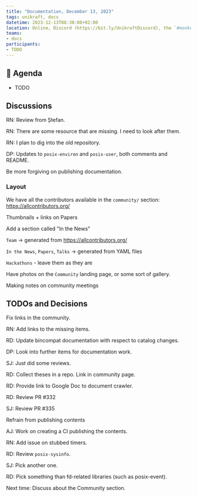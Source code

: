 ```yaml
---
title: "Documentation, December 13, 2023"
tags: unikraft, docs
datetime: 2023-12-13T08:30:00+02:00
location: Online, Discord (https://bit.ly/UnikraftDiscord), the `#monkey-business` voice channel
teams:
- docs
participants:
- TODO
---
```


## :dart: Agenda

- TODO

## Discussions

RN: Review from Ștefan.

RN: There are some resource that are missing.
I need to look after them.

RN: I plan to dig into the old repository.

DP: Updates to `posix-environ` and `posix-user`, both comments and README.

Be more forgiving on publishing documentation.

### Layout

We have all the contributors available in the `community/` section: https://allcontributors.org/

Thumbnails + links on Papers

Add a section called "In the News"

`Team` -> generated from https://allcontributors.org/

`In the News`, `Papers`, `Talks` -> generated from YAML files

`Hackathons` - leave them as they are

Have photos on the `Community` landing page, or some sort of gallery.

Making notes on community meetings

## TODOs and Decisions

Fix links in the community.

RN: Add links to the missing items.

RD: Update bincompat documentation with respect to catalog changes.

DP: Look into further items for documentation work.

SJ: Just did some reviews.

RD: Collect theses in a repo.
Link in community page.

RD: Provide link to Google Doc to document crawler.

RD: Review PR #332

SJ: Review PR #335

Refrain from publishing contents

AJ: Work on creating a CI publishing the contents.

RN: Add issue on stubbed timers.

RD: Review `posix-sysinfo`.

SJ: Pick another one.

RD: Pick something than fd-related libraries (such as posix-event).

Next time: Discuss about the Community section.
